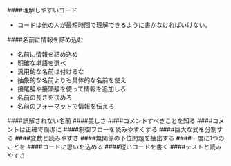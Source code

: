 ####理解しやすいコード
 * コードは他の人が最短時間で理解できるように書かなければいけない。
 
####名前に情報を詰め込む
 * 名前に情報を詰め込め
  * 明確な単語を選べ
  * 汎用的な名前は付けるな
  * 抽象的な名前よりも具体的な名前を使え
  * 接尾辞や接頭辞を使って情報を追加しろ
  * 名前の長さを決めろ
  * 名前のフォーマットで情報を伝えろ

####誤解されない名前
####美しさ
####コメントすべきことを知る
####コメントは正確で簡潔に
####制御フローを読みやすくする
####巨大な式を分割する
####変数と読みやすさ
####無関係の下位問題を抽出する
####一度に1つのことを
####コードに思いを込める
####短いコードを書く
####テストと読みやすさ

